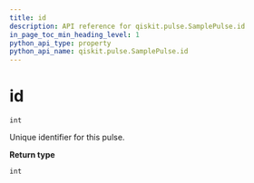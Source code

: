 ```yaml
---
title: id
description: API reference for qiskit.pulse.SamplePulse.id
in_page_toc_min_heading_level: 1
python_api_type: property
python_api_name: qiskit.pulse.SamplePulse.id
---
```


# id

<span id="qiskit.pulse.SamplePulse.id" />

`int`

Unique identifier for this pulse.

**Return type**

`int`

